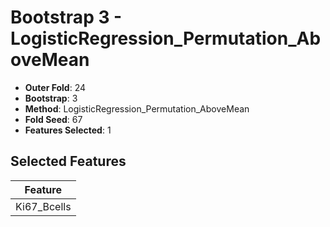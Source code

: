 # Bootstrap 3 - LogisticRegression_Permutation_AboveMean

- **Outer Fold**: 24
- **Bootstrap**: 3
- **Method**: LogisticRegression_Permutation_AboveMean
- **Fold Seed**: 67
- **Features Selected**: 1

## Selected Features

| Feature |
|---------|
| Ki67_Bcells |
